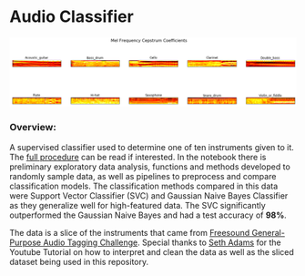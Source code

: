 # Audio Classifier

![](images/mfcc.png)

### Overview:
A supervised classifier used to determine one of ten instruments given to it. The [full procedure](https://github.com/theadamsabra/Audio-Classifier/blob/master/Full%20Procedure.ipynb) can be read if interested. In the notebook there is preliminary exploratory data analysis, functions and methods developed to randomly sample data, as well as pipelines to preprocess and compare classification models. The classification methods compared in this data were Support Vector Classifier (SVC) and Gaussian Naive Bayes Classifier as they generalize well for high-featured data. The SVC significantly outperformed the Gaussian Naive Bayes and had a test accuracy of **98%**.

The data is a slice of the instruments that came from [Freesound General-Purpose Audio Tagging Challenge](https://www.kaggle.com/c/freesound-audio-tagging). Special thanks to [Seth Adams](https://github.com/seth814) for the Youtube Tutorial on how to interpret and clean the data as well as the sliced dataset being used in this repository.
